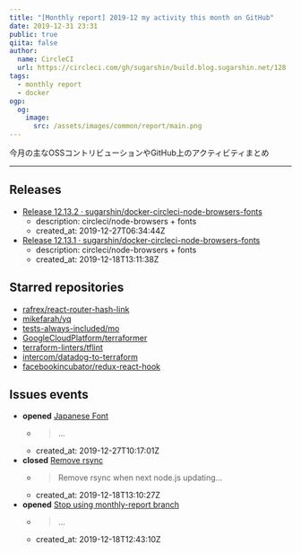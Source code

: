 ```yaml
---
title: "[Monthly report] 2019-12 my activity this month on GitHub"
date: 2019-12-31 23:31
public: true
qiita: false
author:
  name: CircleCI
  url: https://circleci.com/gh/sugarshin/build.blog.sugarshin.net/128
tags:
  - monthly report
  - docker
ogp:
  og:
    image:
      src: /assets/images/common/report/main.png
---
```


今月の主なOSSコントリビューションやGitHub上のアクティビティまとめ

***

## Releases

- [Release 12.13.2 · sugarshin/docker-circleci-node-browsers-fonts](https://github.com/sugarshin/docker-circleci-node-browsers-fonts/releases/tag/12.13.2)
  - description: circleci/node-browsers + fonts
  - created_at: 2019-12-27T06:34:44Z
- [Release 12.13.1 · sugarshin/docker-circleci-node-browsers-fonts](https://github.com/sugarshin/docker-circleci-node-browsers-fonts/releases/tag/12.13.1)
  - description: circleci/node-browsers + fonts
  - created_at: 2019-12-18T13:11:38Z

## Starred repositories

- [rafrex/react-router-hash-link](https://github.com/rafrex/react-router-hash-link)
- [mikefarah/yq](https://github.com/mikefarah/yq)
- [tests-always-included/mo](https://github.com/tests-always-included/mo)
- [GoogleCloudPlatform/terraformer](https://github.com/GoogleCloudPlatform/terraformer)
- [terraform-linters/tflint](https://github.com/terraform-linters/tflint)
- [intercom/datadog-to-terraform](https://github.com/intercom/datadog-to-terraform)
- [facebookincubator/redux-react-hook](https://github.com/facebookincubator/redux-react-hook)

## Issues events

- **opened** [Japanese Font](https://github.com/sugarshin/slides/issues/35)
  - > ...
  - created_at: 2019-12-27T10:17:01Z
- **closed** [Remove rsync](https://github.com/sugarshin/docker-circleci-node-browsers-fonts/issues/3)
  - > Remove rsync when next node.js updating...
  - created_at: 2019-12-18T13:10:27Z
- **opened** [Stop using monthly-report branch](https://github.com/sugarshin/build.blog.sugarshin.net/issues/25)
  - > ...
  - created_at: 2019-12-18T12:43:10Z
